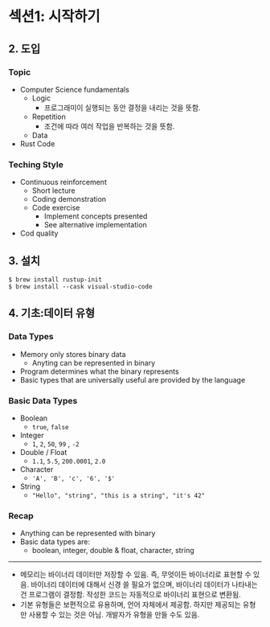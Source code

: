 # 섹션1: 시작하기

## 2. 도입
### Topic
- Computer Science fundamentals
    - Logic 
        - 프로그래미이 실행되는 동안 결정을 내리는 것을 뜻함.
    - Repetition
        - 조건에 따라 여러 작업을 반복하는 것을 뜻함.
    - Data
- Rust Code

### Teching Style
- Continuous reinforcement
     - Short lecture
     - Coding demonstration
     - Code exercise
        - Implement concepts presented
        - See alternative implementation
- Cod quality

## 3. 설치
```shell
$ brew install rustup-init
$ brew install --cask visual-studio-code
```

## 4. 기초:데이터 유형
### Data Types
- Memory only stores binary data  
    - Anyting can be represented in binary
- Program determines what the binary represents
- Basic types that are universally useful are provided by the language

### Basic Data Types
- Boolean
    - `true`, `false`
- Integer
    - `1`, `2`, `50`, `99` , `-2`
- Double / Float
    - `1.1`, `5.5`, `200.0001`, `2.0`
- Character
    - `'A', 'B', 'c', '6', '$'` 
- String
    - `"Hello", "string", "this is a string", "it's 42"`

### Recap
- Anything can be represented with binary
- Basic data types are:
    - boolean, integer, double & float, character, string

---

- 메모리는 바이너리 데이터만 저장할 수 있음. 즉, 무엇이든 바이너리로 표현할 수 있음. 바이너리 데이터에 대해서 신경 쓸 필요가 없으며, 바이너리 데이터가 나타내는 건 프로그램이 결정함. 작성한 코드는 자동적으로 바이너리 표현으로 변환됨.
- 기본 유형들은 보편적으로 유용하며, 언어 자체에서 제공함. 하지만 제공되는 유형만 사용할 수 있는 것은 아님. 개발자가 유형을 만들 수도 있음.